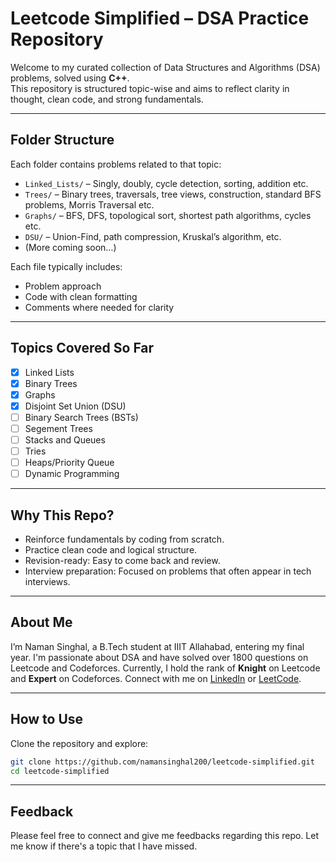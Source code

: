 # Leetcode Simplified – DSA Practice Repository

Welcome to my curated collection of Data Structures and Algorithms (DSA) problems, solved using **C++**.  
This repository is structured topic-wise and aims to reflect clarity in thought, clean code, and strong fundamentals.


---

## Folder Structure

Each folder contains problems related to that topic:

- `Linked_Lists/` – Singly, doubly, cycle detection, sorting, addition etc.
- `Trees/` – Binary trees, traversals, tree views, construction, standard BFS problems, Morris Traversal etc.
- `Graphs/` – BFS, DFS, topological sort, shortest path algorithms, cycles etc.
- `DSU/` – Union-Find, path compression, Kruskal’s algorithm, etc.
- (More coming soon…)

Each file typically includes:
- Problem approach
- Code with clean formatting
- Comments where needed for clarity

---

## Topics Covered So Far

- [x] Linked Lists
- [x] Binary Trees
- [x] Graphs
- [x] Disjoint Set Union (DSU)
- [ ] Binary Search Trees (BSTs)
- [ ] Segement Trees
- [ ] Stacks and Queues
- [ ] Tries 
- [ ] Heaps/Priority Queue
- [ ] Dynamic Programming

---

## Why This Repo?

- Reinforce fundamentals by coding from scratch.
- Practice clean code and logical structure.
- Revision-ready: Easy to come back and review.
- Interview preparation: Focused on problems that often appear in tech interviews.

---
## About Me
I’m Naman Singhal, a B.Tech student at IIIT Allahabad, entering my final year.
I'm passionate about DSA and have solved over 1800 questions on Leetcode and Codeforces.
Currently, I hold the rank of **Knight** on Leetcode and **Expert** on Codeforces.
Connect with me on [LinkedIn](https://www.linkedin.com/in/naman-singhal-604799290/) or [LeetCode](https://leetcode.com/u/namansinghal200/).

---

## How to Use

Clone the repository and explore:

```bash
git clone https://github.com/namansinghal200/leetcode-simplified.git
cd leetcode-simplified
```
---

## Feedback
Please feel free to connect and give me feedbacks regarding this repo. Let me know if there's a topic that I have missed.


